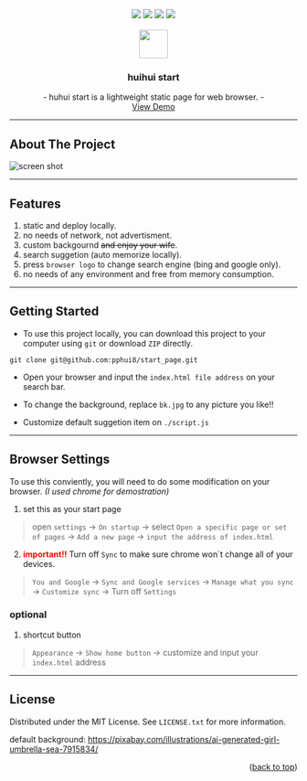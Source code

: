 <a name="readme-top"></a>

<div align="center">
<img src="https://img.shields.io/badge/license-MIT-green" />
<img src="https://img.shields.io/badge/HTML-CSS-blue" />
<img src="https://img.shields.io/badge/Web-Static-pink" />
<img src="https://img.shields.io/badge/Online-LocalHost-red" />
</div>


<br />
<div align="center">
  <img src="./favicon.ico" height=50 />
  <h3 align="center">huihui start</h3>

  <p align="center">
    - huhui start is a lightweight static page for web browser. -
    <br />
    <a href="https://pphui8.github.io/start_page">View Demo</a>
  </p>
</div>


---

## About The Project

![screen shot](./screenshot.png)

---

## Features
1. static and deploy locally.
2. no needs of network, not advertisment.
3. custom backgournd ~~and enjoy your wife~~.
4. search suggetion (auto memorize locally).
5. press `browser logo` to change search engine (bing and google only).
6. no needs of any environment and free from memory consumption.

---

## Getting Started
- To use this project locally, you can download this project to your computer using `git` or download `ZIP` directly.
```ssh
git clone git@github.com:pphui8/start_page.git
```
- Open your browser and input the `index.html file address` on your search bar.

- To change the background, replace `bk.jpg` to any picture you like!!

- Customize default suggetion item on `./script.js`

---

## Browser Settings
To use this conviently, you will need to do some modification on your browser. _(I used chrome for demostration)_  
1. set this as your start page  
> open `settings` -> `On startup` -> select `Open a specific page or set of pages` -> `Add a new page` -> `input the address of index.html`
2. <b style="color:red">important!!</b> Turn off `Sync` to make sure chrome won\`t change all of your devices.  
> `You and Google` -> `Sync and Google services` -> `Manage what you sync` -> `Customize sync` -> Turn off `Settings`

### optional
1. shortcut button
> `Appearance` -> `Show home button` -> customize and input your `index.html` address

---

## License

Distributed under the MIT License. See `LICENSE.txt` for more information.

default background: https://pixabay.com/illustrations/ai-generated-girl-umbrella-sea-7915834/

<p align="right">(<a href="#readme-top">back to top</a>)</p>